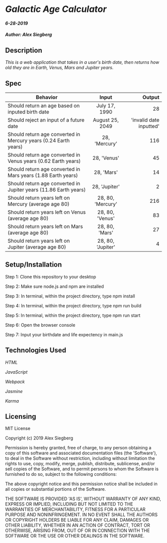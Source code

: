 # _Galactic Age Calculator_

#### _6-28-2019_

#### _Author: Alex Siegberg_

## Description

_This is a web application that takes in a user's birth date, then returns how old they are in Earth, Venus, Mars and Jupiter years._

## Spec

| Behavior | Input | Output |
| ------------- |:-------------:| -----:|
| Should return an age based on inputed birth date | July 17, 1990 | 28 |
| Should reject an input of a future date | August 25, 2049 | 'invalid date inputted' |
| Should return age converted in Mercury years (0.24 Earth years) | 28, 'Mercury' | 116 |
| Should return age converted in Venus years (0.62 Earth years) | 28, 'Venus' | 45 |
| Should return age converted in Mars years (1.88 Earth years) | 28, 'Mars' | 14 |
| Should return age converted in Jupiter years (11.86 Earth years) | 28, 'Jupiter' | 2 |
| Should return years left on Mercury (average age 80) | 28, 80, 'Mercury' | 216 |
| Should return years left on Venus (average age 80) | 28, 80, 'Venus' | 83 |
| Should return years left on Mars (average age 80) | 28, 80, 'Mars' | 27 |
| Should return years left on Jupiter (average age 80) | 28, 80, 'Jupiter' | 4 |

## Setup/Installation

Step 1: Clone this repository to your desktop

Step 2: Make sure node.js and npm are installed

Step 3: In terminal, within the project directory, type npm install

Step 4: In terminal, within the project directory, type npm run build

Step 5: In terminal, within the project directory, type npm run start

Step 6: Open the browser console

Step 7: Input your birthdate and life expectency in main.js

## Technologies Used

_HTML_

_JavaScript_

_Webpack_

_Jasmine_

_Karma_

## Licensing

MIT License

Copyright (c) 2019 Alex Siegberg

Permission is hereby granted, free of charge, to any person obtaining a copy
of this software and associated documentation files (the 'Software'), to deal
in the Software without restriction, including without limitation the rights
to use, copy, modify, merge, publish, distribute, sublicense, and/or sell
copies of the Software, and to permit persons to whom the Software is
furnished to do so, subject to the following conditions:

The above copyright notice and this permission notice shall be included in all
copies or substantial portions of the Software.

THE SOFTWARE IS PROVIDED 'AS IS', WITHOUT WARRANTY OF ANY KIND, EXPRESS OR
IMPLIED, INCLUDING BUT NOT LIMITED TO THE WARRANTIES OF MERCHANTABILITY,
FITNESS FOR A PARTICULAR PURPOSE AND NONINFRINGEMENT. IN NO EVENT SHALL THE
AUTHORS OR COPYRIGHT HOLDERS BE LIABLE FOR ANY CLAIM, DAMAGES OR OTHER
LIABILITY, WHETHER IN AN ACTION OF CONTRACT, TORT OR OTHERWISE, ARISING FROM,
OUT OF OR IN CONNECTION WITH THE SOFTWARE OR THE USE OR OTHER DEALINGS IN THE
SOFTWARE.
